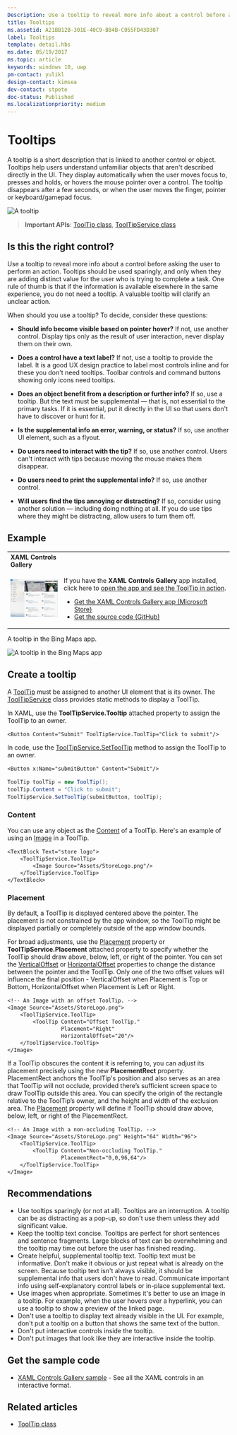 ```yaml
---
Description: Use a tooltip to reveal more info about a control before asking the user to perform an action.
title: Tooltips
ms.assetid: A21BB12B-301E-40C9-B84B-C055FD43D307
label: Tooltips
template: detail.hbs
ms.date: 05/19/2017
ms.topic: article
keywords: windows 10, uwp
pm-contact: yulikl
design-contact: kimsea
dev-contact: stpete
doc-status: Published
ms.localizationpriority: medium
---
```

# Tooltips

A tooltip is a short description that is linked to another control or object. Tooltips help users understand unfamiliar objects that aren't described directly in the UI. They display automatically when the user moves focus to, presses and holds, or hovers the mouse pointer over a control. The tooltip disappears after a few seconds, or when the user moves the finger, pointer or keyboard/gamepad focus.

![A tooltip](images/controls/tool-tip.png)

> **Important APIs**: [ToolTip class](/uwp/api/Windows.UI.Xaml.Controls.ToolTip), [ToolTipService class](https://docs.microsoft.com/uwp/api/windows.ui.xaml.controls.tooltipservice)

## Is this the right control?

Use a tooltip to reveal more info about a control before asking the user to perform an action. Tooltips should be used sparingly, and only when they are adding distinct value for the user who is trying to complete a task. One rule of thumb is that if the information is available elsewhere in the same experience, you do not need a tooltip. A valuable tooltip will clarify an unclear action.

When should you use a tooltip? To decide, consider these questions:

- **Should info become visible based on pointer hover?**
    If not, use another control. Display tips only as the result of user interaction, never display them on their own.

- **Does a control have a text label?**
    If not, use a tooltip to provide the label. It is a good UX design practice to label most controls inline and for these you don't need tooltips. Toolbar controls and command buttons showing only icons need tooltips.

- **Does an object benefit from a description or further info?**
    If so, use a tooltip. But the text must be supplemental — that is, not essential to the primary tasks. If it is essential, put it directly in the UI so that users don't have to discover or hunt for it.

- **Is the supplemental info an error, warning, or status?**
    If so, use another UI element, such as a flyout.

- **Do users need to interact with the tip?**
    If so, use another control. Users can't interact with tips because moving the mouse makes them disappear.

- **Do users need to print the supplemental info?**
    If so, use another control.

- **Will users find the tips annoying or distracting?**
    If so, consider using another solution — including doing nothing at all. If you do use tips where they might be distracting, allow users to turn them off.

## Example

<table>
<th align="left">XAML Controls Gallery<th>
<tr>
<td><img src="images/xaml-controls-gallery-sm.png" alt="XAML controls gallery"></img></td>
<td>
    <p>If you have the <strong style="font-weight: semi-bold">XAML Controls Gallery</strong> app installed, click here to <a href="xamlcontrolsgallery:/item/ToolTip">open the app and see the ToolTip in action</a>.</p>
    <ul>
    <li><a href="https://www.microsoft.com/store/productId/9MSVH128X2ZT">Get the XAML Controls Gallery app (Microsoft Store)</a></li>
    <li><a href="https://github.com/Microsoft/Xaml-Controls-Gallery">Get the source code (GitHub)</a></li>
    </ul>
</td>
</tr>
</table>

A tooltip in the Bing Maps app.

![A tooltip in the Bing Maps app](images/control-examples/tool-tip-maps.png)

## Create a tooltip

A [ToolTip](/uwp/api/Windows.UI.Xaml.Controls.ToolTip) must be assigned to another UI element that is its owner. The [ToolTipService](/uwp/api/windows.ui.xaml.controls.tooltipservice) class provides static methods to display a ToolTip.

In XAML, use the **ToolTipService.Tooltip** attached property to assign the ToolTip to an owner.

```xaml
<Button Content="Submit" ToolTipService.ToolTip="Click to submit"/>
```

In code, use the [ToolTipService.SetToolTip](/uwp/api/windows.ui.xaml.controls.tooltipservice.settooltip) method to assign the ToolTip to an owner.

```xaml
<Button x:Name="submitButton" Content="Submit"/>
```

```csharp
ToolTip toolTip = new ToolTip();
toolTip.Content = "Click to submit";
ToolTipService.SetToolTip(submitButton, toolTip);
```

### Content

You can use any object as the [Content](/uwp/api/windows.ui.xaml.controls.contentcontrol.content) of a ToolTip. Here's an example of using an [Image](/uwp/api/windows.ui.xaml.controls.image) in a ToolTip.

```xaml
<TextBlock Text="store logo">
    <ToolTipService.ToolTip>
        <Image Source="Assets/StoreLogo.png"/>
    </ToolTipService.ToolTip>
</TextBlock>
```

### Placement

By default, a ToolTip is displayed centered above the pointer. The placement is not constrained by the app window, so the ToolTip might be displayed partially or completely outside of the app window bounds.

For broad adjustments, use the [Placement](/uwp/api/windows.ui.xaml.controls.tooltip.placement) property or **ToolTipService.Placement** attached property to specify whether the ToolTip should draw above, below, left, or right of the pointer. You can set the [VerticalOffset](/uwp/api/windows.ui.xaml.controls.tooltip.verticaloffset) or [HorizontalOffset](/uwp/api/windows.ui.xaml.controls.tooltip.horizontaloffset) properties to change the distance between the pointer and the ToolTip. Only one of the two offset values will influence the final position - VerticalOffset when Placement is Top or Bottom, HorizontalOffset when Placement is Left or Right.

```xaml
<!-- An Image with an offset ToolTip. -->
<Image Source="Assets/StoreLogo.png">
    <ToolTipService.ToolTip>
        <ToolTip Content="Offset ToolTip."
                 Placement="Right"
                 HorizontalOffset="20"/>
    </ToolTipService.ToolTip>
</Image>
```

If a ToolTip obscures the content it is referring to, you can adjust its placement precisely using the new **PlacementRect** property. PlacementRect anchors the ToolTip's position and also serves as an area that ToolTip will not occlude, provided there’s sufficient screen space to draw ToolTip outside this area. You can specify the origin of the rectangle relative to the ToolTip’s owner, and the height and width of the exclusion area. The [Placement](/uwp/api/windows.ui.xaml.controls.tooltip.placement) property will define if ToolTip should draw above, below, left, or right of the PlacementRect. 

```xaml
<!-- An Image with a non-occluding ToolTip. -->
<Image Source="Assets/StoreLogo.png" Height="64" Width="96">
    <ToolTipService.ToolTip>
        <ToolTip Content="Non-occluding ToolTip."
                 PlacementRect="0,0,96,64"/>
    </ToolTipService.ToolTip>
</Image>
```

## Recommendations

- Use tooltips sparingly (or not at all). Tooltips are an interruption. A tooltip can be as distracting as a pop-up, so don't use them unless they add significant value.
- Keep the tooltip text concise. Tooltips are perfect for short sentences and sentence fragments. Large blocks of text can be overwhelming and the tooltip may time out before the user has finished reading.
- Create helpful, supplemental tooltip text. Tooltip text must be informative. Don't make it obvious or just repeat what is already on the screen. Because tooltip text isn't always visible, it should be supplemental info that users don't have to read. Communicate important info using self-explanatory control labels or in-place supplemental text.
- Use images when appropriate. Sometimes it's better to use an image in a tooltip. For example, when the user hovers over a hyperlink, you can use a tooltip to show a preview of the linked page.
- Don't use a tooltip to display text already visible in the UI. For example, don't put a tooltip on a button that shows the same text of the button.
- Don't put interactive controls inside the tooltip.
- Don't put images that look like they are interactive inside the tooltip.

## Get the sample code

- [XAML Controls Gallery sample](https://github.com/Microsoft/Xaml-Controls-Gallery) - See all the XAML controls in an interactive format.

## Related articles

- [ToolTip class](https://docs.microsoft.com/uwp/api/Windows.UI.Xaml.Controls.ToolTip)
